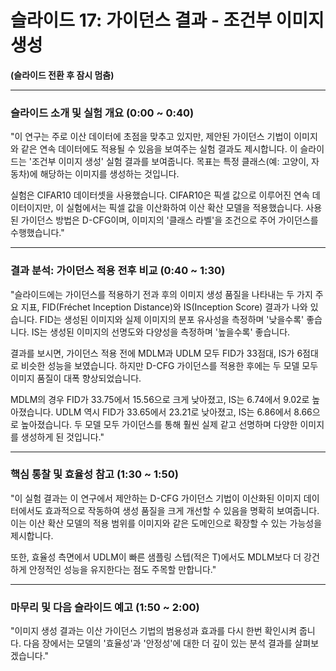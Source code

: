 # 슬라이드 17: 가이던스 결과 - 조건부 이미지 생성

**(슬라이드 전환 후 잠시 멈춤)**

---

### **슬라이드 소개 및 실험 개요 (0:00 ~ 0:40)**

"이 연구는 주로 이산 데이터에 초점을 맞추고 있지만, 제안된 가이던스 기법이 이미지와 같은 연속 데이터에도 적용될 수 있음을 보여주는 실험 결과도 제시합니다. 이 슬라이드는 '조건부 이미지 생성' 실험 결과를 보여줍니다. 목표는 특정 클래스(예: 고양이, 자동차)에 해당하는 이미지를 생성하는 것입니다.

실험은 CIFAR10 데이터셋을 사용했습니다. CIFAR10은 픽셀 값으로 이루어진 연속 데이터이지만, 이 실험에서는 픽셀 값을 이산화하여 이산 확산 모델을 적용했습니다. 사용된 가이던스 방법은 D-CFG이며, 이미지의 '클래스 라벨'을 조건으로 주어 가이던스를 수행했습니다."

---

### **결과 분석: 가이던스 적용 전후 비교 (0:40 ~ 1:30)**

"슬라이드에는 가이던스를 적용하기 전과 후의 이미지 생성 품질을 나타내는 두 가지 주요 지표, FID(Fréchet Inception Distance)와 IS(Inception Score) 결과가 나와 있습니다. FID는 생성된 이미지와 실제 이미지의 분포 유사성을 측정하며 '낮을수록' 좋습니다. IS는 생성된 이미지의 선명도와 다양성을 측정하며 '높을수록' 좋습니다.

결과를 보시면, 가이던스 적용 전에 MDLM과 UDLM 모두 FID가 33점대, IS가 6점대로 비슷한 성능을 보였습니다. 하지만 D-CFG 가이던스를 적용한 후에는 두 모델 모두 이미지 품질이 대폭 향상되었습니다.

MDLM의 경우 FID가 33.75에서 15.56으로 크게 낮아졌고, IS는 6.74에서 9.02로 높아졌습니다. UDLM 역시 FID가 33.65에서 23.21로 낮아졌고, IS는 6.86에서 8.66으로 높아졌습니다. 두 모델 모두 가이던스를 통해 훨씬 실제 같고 선명하며 다양한 이미지를 생성하게 된 것입니다."

---

### **핵심 통찰 및 효율성 참고 (1:30 ~ 1:50)**

"이 실험 결과는 이 연구에서 제안하는 D-CFG 가이던스 기법이 이산화된 이미지 데이터에서도 효과적으로 작동하여 생성 품질을 크게 개선할 수 있음을 명확히 보여줍니다. 이는 이산 확산 모델의 적용 범위를 이미지와 같은 도메인으로 확장할 수 있는 가능성을 제시합니다.

또한, 효율성 측면에서 UDLM이 빠른 샘플링 스텝(적은 T)에서도 MDLM보다 더 강건하게 안정적인 성능을 유지한다는 점도 주목할 만합니다."

---

### **마무리 및 다음 슬라이드 예고 (1:50 ~ 2:00)**

"이미지 생성 결과는 이산 가이던스 기법의 범용성과 효과를 다시 한번 확인시켜 줍니다. 다음 장에서는 모델의 '효율성'과 '안정성'에 대한 더 깊이 있는 분석 결과를 살펴보겠습니다."
